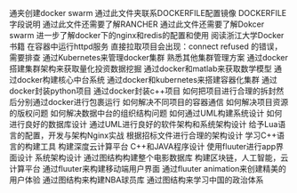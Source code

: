 通夹创建docker swarm
通过此文件夹联系DOCKERFILE配置镜像
DOCKERFILE 字段说明
通过此文件还需要了解RANCHER
通过此文件还需要了解Dokcer swarm
进一步了解docker下的nginx和redis的配置和使用
阅读浙江大学Docker书籍
在容器中运行httpd服务
直接拉取项目会出现：connect refused 的错误，需要排查
通过Kubernetes来管理docker集群
熟悉其他集群管理方案
通过docker搭建集群架构来获取量化投资数据挖掘
通过docker和matlab来获取数学模型
通过docker构建核心中台系统
通过docker和kubernetes来搭建容器化集群
通过docker封装python项目
通过docker封装c++项目
如何把项目进行合理的拆封然后分别通过docker进行包裹运行
如何解决不同项目的容器通信
如何解决项目资源的版权问题
如何解决数据中台的组织结构问题
如何通过UML构建系统设计
如何进行良好的数据库设计
通过UML进行良好的软件架构和系统架构设计
给予Lua语言的配置，开发与架构Nginx实战
根据招标文件进行合理的架构设计
学习C++语言的构建工具
构建深度云计算平台
C++和JAVA程序设计
使用fluuter进行app界面设计
系统架构设计
通过图结构构建整个电影数据库
构建区块链，人工智能，云计算平台
通过fluuter来构建移动端用户界面
通过fluuter animation来创建精美的用户体验
通过图结构来构建NBA球员库
通过图结构来学习中国的政治体系
